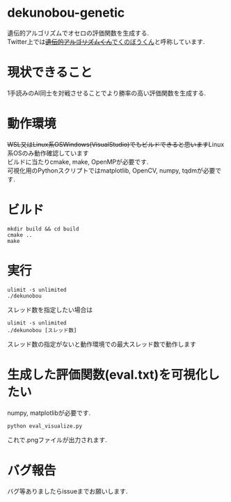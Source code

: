 # dekunobou-genetic
遺伝的アルゴリズムでオセロの評価関数を生成する.  
Twitter上では<del>[遺伝的アルゴリズムくん](https://twitter.com/jj1guj/status/1398257722638835717?s=20)</del>[でくのぼうくん](https://twitter.com/jj1guj/status/1398625513216692230?s=20)と呼称しています.
# 現状できること
1手読みのAI同士を対戦させることでより勝率の高い評価関数を生成する.  
# 動作環境
<del>WSL又はLinux系OS</del><del>Windows(VisualStudio)でもビルドできると思います</del>Linux系OSのみ動作確認しています  
ビルドに当たりcmake, make, OpenMPが必要です.  
可視化用のPythonスクリプトではmatplotlib, OpenCV, numpy, tqdmが必要です.
# ビルド
```
mkdir build && cd build
cmake ..
make
```
# 実行
```
ulimit -s unlimited
./dekunobou
```
スレッド数を指定したい場合は
```
ulimit -s unlimited
./dekunobou [スレッド数]
```
スレッド数の指定がないと動作環境での最大スレッド数で動作します

# 生成した評価関数(eval.txt)を可視化したい
numpy, matplotlibが必要です.
```
python eval_visualize.py
```
これで.pngファイルが出力されます.
# バグ報告
バグ等ありましたらissueまでお願いします.
